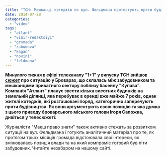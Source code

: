 ```yaml
---
title: "ТСН: Мешканці котеджів по вул. Фельдмана протестують проти будівництва висоток по сусідству"
date: 2014-07-28
categories: 
  - "video"
tags: 
  - "atlant"
  - "vibir-redaktsiyi"
  - "gromada"
  - "zabudova"
  - "kagan"
  - "novini"
  - "feldmana"
---
```


**Минулого тижня в ефірі телеканалу "1+1" у випуску ТСН [вийшов сюжет](http://tsn.ua/video/video-novini/meshkanci-privatnih-budinkiv-u-brovarah-protestuyut-proti-budivnictva-visotok-po-susidstvu.html) про ситуацію у Броварах, що склалась між забудовником та мешканцями приватного сектору поблизу басейну "Купава". Компанія "Атлант" планує звести кілька висотних будинків на земельній ділянці, яка перебуває в оренді вже майже 7 років, однак жителі котеджів, які розташовані поряд, категорично заперечують проти будівництва. Як вони аргументують свою позицію та яка думка з цього приводу броварського міського голови Ігоря Сапожка, дивіться у телесюжеті:**

Журналісти "Маєш право знати" також активно стежать за розвитком ситуації на вул. Фельдмана і готують аналітичний матеріал про те, як протягом трьох місяців громада відстоювала свої інтереси, як змінювалась позиція влади та на який компроміс готовий був піти забудовник. Читайте незабаром на нашому сайті.
